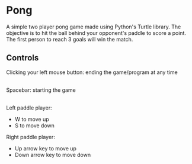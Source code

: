 # Pong

A simple two player pong game made using Python's Turtle library. 
The objective is to hit the ball behind your opponent's paddle to score a point. The first person to reach 3 goals will win the match.


## Controls

Clicking your left mouse button: ending the game/program at any time <br> <br>

Spacebar: starting the game <br> <br>

Left paddle player:
- W to move up
- S to move down

Right paddle player:  
- Up arrow key to move up
- Down arrow key to move down

